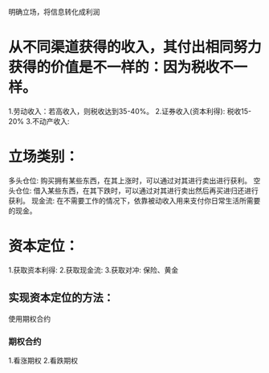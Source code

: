 明确立场，将信息转化成利润
# 从不同渠道获得的收入，其付出相同努力获得的价值是不一样的：因为税收不一样。
1.劳动收入：若高收入，则税收达到35-40%。
2.证券收入(资本利得): 税收15-20%
3.不动产收入: 

# 立场类别：
多头仓位: 购买拥有某些东西，在其上涨时，可以通过对其进行卖出进行获利。
空头仓位: 借入某些东西，在其下跌时，可以通过对其进行卖出然后再买进归还进行获利。
现金流: 在不需要工作的情况下，依靠被动收入用来支付你日常生活所需要的现金。

# 资本定位：
1.获取资本利得:
2.获取现金流:
3.获取对冲: 保险、黄金

## 实现资本定位的方法： 
使用期权合约
### 期权合约
1.看涨期权
2.看跌期权

## 



